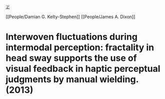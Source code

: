 [🇿](zotero://select/library/items/TL72LIGN)

[[People/Damian G. Kelty-Stephen]] [[People/James A. Dixon]] 
# Interwoven fluctuations during intermodal perception: fractality in head sway supports the use of visual feedback in haptic perceptual judgments by manual wielding. (2013)

